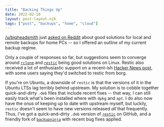 ```yaml
---
title: "Backing Things Up"
date: 2022-02-10
layout: post-layout.njk
tags: ["post", "backups", "home", "cloud"]
---
```


[/u/bigheadsmith][bighead] just [asked on Reddit][reddit-post]
about good solutions for local and remote backups
for home PCs -- so I offered an outline of my current backup regime.
<!-- excerpt -->
Only a couple
of responses so far, but suggestions seem to converge around [`rclone`][rclone] and
[`restic`][restic] being good solutions on Linux. Restic also received a lot
of enthusiastic support on a recent-ish [Hacker News post][hn-post], with some
users saying they'd switched to restic from borg.

If you're on Ubuntu, a downside of `restic` is that the versions of it in the
Ubuntu LTSs lag terribly behind upstream. My solution is to cobble together
quick-and-dirty `.deb` files that include recent fixes -- that way, I can still easily
track what's been installed where with `dpkg` and `apt`.
I do also now have the onus of keeping up to date with upstream myself, but
luckily, `restic` doesn't seem to have new versions released *all* that frequently.
Thus, I've got a quick-and-dirty `.deb` version of [`restic`][restic-deb]
on GitHub, and a friendly fork of [`backupninja`][backupninja] with recent
bug fixes applied.

[bighead]: https://www.reddit.com/user/bigheadsmith
[reddit-post]: https://www.reddit.com/r/homelab/comments/sp0di5/local_and_remote_backups/
[rclone]: https://rclone.org
[restic]: https://restic.net
[hn-post]: https://news.ycombinator.com/item?id=29209455#29210323
[restic-deb]: https://github.com/phlummox-dev/restic-deb
[backupninja]: https://github.com/phlummox-patches/backupninja
